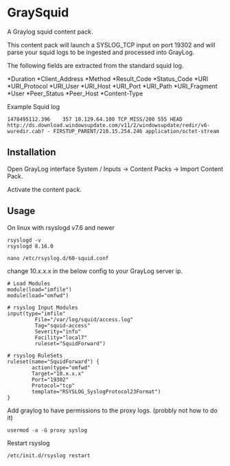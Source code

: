# GraySquid
A Graylog squid content pack.

This content pack will launch a SYSLOG_TCP input on port 19302 and will parse your squid logs to be ingested and processed into GrayLog.

The following fields are extracted from the standard squid log.

*Duration
*Client_Address
*Method
*Result_Code
*Status_Code
*URI
*URI_Protocol
*URI_User
*URI_Host
*URI_Port
*URI_Path
*URI_Fragment
*User
*Peer_Status
*Peer_Host
*Content-Type

Example Squid log
~~~~
1478495112.396    357 10.129.64.100 TCP_MISS/200 555 HEAD http://ds.download.windowsupdate.com/v11/2/windowsupdate/redir/v6-wuredir.cab? - FIRSTUP_PARENT/210.15.254.246 application/octet-stream
~~~~

## Installation

Open GrayLog interface System / Inputs -> Content Packs -> Import Content Pack.

Activate the content pack.

## Usage

On linux with rsyslogd v7.6 and newer 

~~~~
rsyslogd -v
rsyslogd 8.16.0
~~~~

~~~~
nano /etc/rsyslog.d/60-squid.conf
~~~~
change 10.x.x.x in the below config to your GrayLog server ip.
~~~~
# Load Modules
module(load="imfile")
module(load="omfwd")

# rsyslog Input Modules
input(type="imfile"
         File="/var/log/squid/access.log"
         Tag="squid-access"
         Severity="info"
         Facility="local7"
         ruleset="SquidForward")

# rsyslog RuleSets
ruleset(name="SquidForward") {
        action(type="omfwd"
        Target="10.x.x.x"
        Port="19302"
        Protocol="tcp"
        template="RSYSLOG_SyslogProtocol23Format")
}
~~~~
Add graylog to have permissions to the proxy logs. (probbly not how to do it)
~~~~
usermod -a -G proxy syslog
~~~~
Restart rsyslog
~~~~
/etc/init.d/rsyslog restart
~~~~


